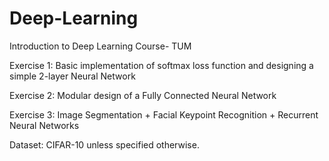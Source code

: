 # Deep-Learning
Introduction to Deep Learning Course- TUM

Exercise 1: Basic implementation of softmax loss function and designing a simple 2-layer Neural Network

Exercise 2: Modular design of a Fully Connected Neural Network

Exercise 3: Image Segmentation + Facial Keypoint Recognition + Recurrent Neural Networks

Dataset: CIFAR-10 unless specified otherwise.
